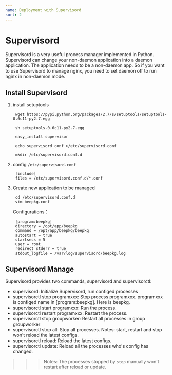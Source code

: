 ```yaml
---
name: Deployment with Supervisord 
sort: 2
---
```


# Supervisord

Supervisord is a very useful process manager implemented in Python.  Supervisord can change your non-daemon application into a daemon application. The application needs to be a non-daemon app. 
So if you want to use Supervisord to manage nginx, you need to set daemon off to run nginx in non-daemon mode.


## Install Supervisord

1. install setuptools

		wget https://pypi.python.org/packages/2.7/s/setuptools/setuptools-0.6c11-py2.7.egg
		
		sh setuptools-0.6c11-py2.7.egg 
		
		easy_install supervisor
		
		echo_supervisord_conf >/etc/supervisord.conf
		
		mkdir /etc/supervisord.conf.d

2. config `/etc/supervisord.conf`

		[include]
		files = /etc/supervisord.conf.d/*.conf

3. Create new application to be managed

		cd /etc/supervisord.conf.d
		vim beepkg.conf
	
	Configurations：
	
		[program:beepkg]
		directory = /opt/app/beepkg
		command = /opt/app/beepkg/beepkg
		autostart = true
		startsecs = 5
		user = root
		redirect_stderr = true
		stdout_logfile = /var/log/supervisord/beepkg.log
		
## Supervisord Manage

Supervisord provides two commands, supervisord and supervisorctl:

* supervisord: Initialize Supervisord, run configed processes
* supervisorctl stop programxxx: Stop process programxxx. programxxx is configed name in [program:beepkg]. Here is beepkg.
* supervisorctl start programxxx: Run the process.
* supervisorctl restart programxxx: Restart the process.
* supervisorctl stop groupworker:  Restart all processes in group groupworker
* supervisorctl stop all: Stop all processes. Notes: start, restart and stop won't reload the latest configs.
* supervisorctl reload: Reload the latest configs.
* supervisorctl update: Reload all the processes who's config has changed.


>>>Notes: The processes stopped by `stop` manually won't restart after reload or update.
